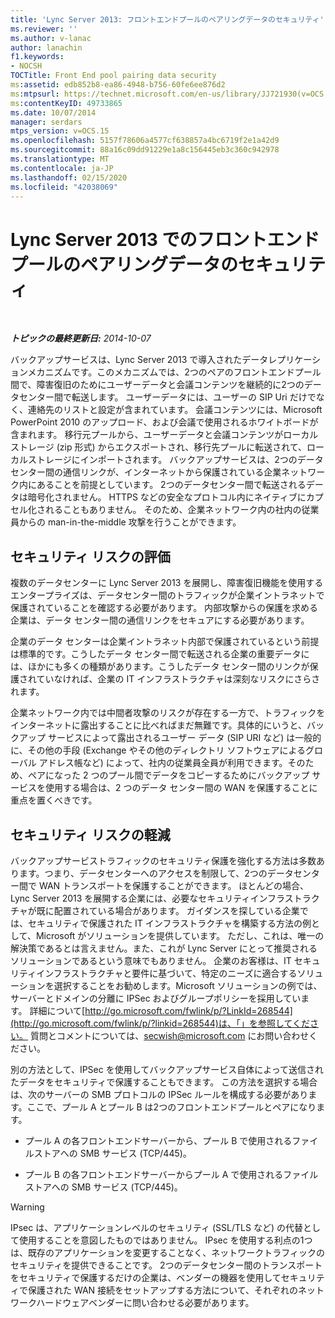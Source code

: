```yaml
---
title: 'Lync Server 2013: フロントエンドプールのペアリングデータのセキュリティ'
ms.reviewer: ''
ms.author: v-lanac
author: lanachin
f1.keywords:
- NOCSH
TOCTitle: Front End pool pairing data security
ms:assetid: edb852b8-ea86-4948-b756-60fe6ee876d2
ms:mtpsurl: https://technet.microsoft.com/en-us/library/JJ721930(v=OCS.15)
ms:contentKeyID: 49733865
ms.date: 10/07/2014
manager: serdars
mtps_version: v=OCS.15
ms.openlocfilehash: 5157f78606a4577cf638857a4bc6719f2e1a42d9
ms.sourcegitcommit: 88a16c09dd91229e1a8c156445eb3c360c942978
ms.translationtype: MT
ms.contentlocale: ja-JP
ms.lasthandoff: 02/15/2020
ms.locfileid: "42038069"
---
```

<div data-xmlns="http://www.w3.org/1999/xhtml">

<div class="topic" data-xmlns="http://www.w3.org/1999/xhtml" data-msxsl="urn:schemas-microsoft-com:xslt" data-cs="http://msdn.microsoft.com/">

<div data-asp="http://msdn2.microsoft.com/asp">

# <a name="front-end-pool-pairing-data-security-in-lync-server-2013"></a>Lync Server 2013 でのフロントエンドプールのペアリングデータのセキュリティ

</div>

<div id="mainSection">

<div id="mainBody">

<span> </span>

_**トピックの最終更新日:** 2014-10-07_

バックアップサービスは、Lync Server 2013 で導入されたデータレプリケーションメカニズムです。このメカニズムでは、2つのペアのフロントエンドプール間で、障害復旧のためにユーザーデータと会議コンテンツを継続的に2つのデータセンター間で転送します。 ユーザーデータには、ユーザーの SIP Uri だけでなく、連絡先のリストと設定が含まれています。 会議コンテンツには、Microsoft PowerPoint 2010 のアップロード、および会議で使用されるホワイトボードが含まれます。 移行元プールから、ユーザーデータと会議コンテンツがローカルストレージ (zip 形式) からエクスポートされ、移行先プールに転送されて、ローカルストレージにインポートされます。 バックアップサービスは、2つのデータセンター間の通信リンクが、インターネットから保護されている企業ネットワーク内にあることを前提としています。 2つのデータセンター間で転送されるデータは暗号化されません。 HTTPS などの安全なプロトコル内にネイティブにカプセル化されることもありません。 そのため、企業ネットワーク内の社内の従業員からの man-in-the-middle 攻撃を行うことができます。

<div>

## <a name="evaluating-security-risks"></a>セキュリティ リスクの評価

複数のデータセンターに Lync Server 2013 を展開し、障害復旧機能を使用するエンタープライズは、データセンター間のトラフィックが企業イントラネットで保護されていることを確認する必要があります。 内部攻撃からの保護を求める企業は、データ センター間の通信リンクをセキュアにする必要があります。

企業のデータ センターは企業イントラネット内部で保護されているという前提は標準的です。こうしたデータ センター間で転送される企業の重要データには、ほかにも多くの種類があります。こうしたデータ センター間のリンクが保護されていなければ、企業の IT インフラストラクチャは深刻なリスクにさらされます。

企業ネットワーク内では中間者攻撃のリスクが存在する一方で、トラフィックをインターネットに露出することに比べればまだ無難です。具体的にいうと、バックアップ サービスによって露出されるユーザー データ (SIP URI など) は一般的に、その他の手段 (Exchange やその他のディレクトリ ソフトウェアによるグローバル アドレス帳など) によって、社内の従業員全員が利用できます。そのため、ペアになった 2 つのプール間でデータをコピーするためにバックアップ サービスを使用する場合は、2 つのデータ センター間の WAN を保護することに重点を置くべきです。

</div>

<div>

## <a name="mitigating-security-risks"></a>セキュリティ リスクの軽減

バックアップサービストラフィックのセキュリティ保護を強化する方法は多数あります。つまり、データセンターへのアクセスを制限して、2つのデータセンター間で WAN トランスポートを保護することができます。 ほとんどの場合、Lync Server 2013 を展開する企業には、必要なセキュリティインフラストラクチャが既に配置されている場合があります。 ガイダンスを探している企業では、セキュリティで保護された IT インフラストラクチャを構築する方法の例として、Microsoft がソリューションを提供しています。 ただし、これは、唯一の解決策であるとは言えません。また、これが Lync Server にとって推奨されるソリューションであるという意味でもありません。 企業のお客様は、IT セキュリティインフラストラクチャと要件に基づいて、特定のニーズに適合するソリューションを選択することをお勧めします。Microsoft ソリューションの例では、サーバーとドメインの分離に IPSec およびグループポリシーを採用しています。 詳細について[http://go.microsoft.com/fwlink/p/?LinkId=268544](http://go.microsoft.com/fwlink/p/?linkid=268544)は、「」を参照してください。 質問とコメントについては、secwish@microsoft.com にお問い合わせください。

別の方法として、IPSec を使用してバックアップサービス自体によって送信されたデータをセキュリティで保護することもできます。 この方法を選択する場合は、次のサーバーの SMB プロトコルの IPSec ルールを構成する必要があります。ここで、プール A とプール B は2つのフロントエンドプールとペアになります。

  - プール A の各フロントエンドサーバーから、プール B で使用されるファイルストアへの SMB サービス (TCP/445)。

  - プール B の各フロントエンドサーバーからプール A で使用されるファイルストアへの SMB サービス (TCP/445)。

<div>


> [!WARNING]  
> IPsec は、アプリケーションレベルのセキュリティ (SSL/TLS など) の代替として使用することを意図したものではありません。 IPsec を使用する利点の1つは、既存のアプリケーションを変更することなく、ネットワークトラフィックのセキュリティを提供できることです。 2つのデータセンター間のトランスポートをセキュリティで保護するだけの企業は、ベンダーの機器を使用してセキュリティで保護された WAN 接続をセットアップする方法について、それぞれのネットワークハードウェアベンダーに問い合わせる必要があります。



</div>

</div>

</div>

<span> </span>

</div>

</div>

</div>

